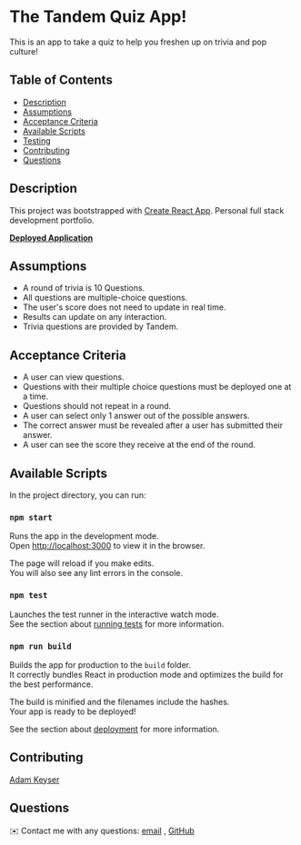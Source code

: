 # The Tandem Quiz App!
This is an app to take a quiz to help you freshen up on trivia and pop culture!

## Table of Contents
- [Description](#description)
- [Assumptions](#assumptions)
- [Acceptance Criteria](#acceptance-criteria)
- [Available Scripts](#available-scripts)
- [Testing](#testing)
- [Contributing](#contributing)
- [Questions](#questions)


## Description

This project was bootstrapped with [Create React App](https://github.com/facebook/create-react-app). Personal full stack development portfolio.

**[Deployed Application](https://)**
  
## Assumptions

* A round of trivia is 10 Questions.
* All questions are multiple-choice questions.
* The user's score does not need to update in real time.
* Results can update on any interaction.
* Trivia questions are provided by Tandem.

## Acceptance Criteria

* A user can view questions.
* Questions with their multiple choice questions must be deployed one at a time.
* Questions should not repeat in a round.
* A user can select only 1 answer out of the possible answers.
* The correct answer must be revealed after a user has submitted their answer.
* A user can see the score they receive at the end of the round.

## Available Scripts

In the project directory, you can run:

### `npm start`

Runs the app in the development mode.<br />
Open [http://localhost:3000](http://localhost:3000) to view it in the browser.

The page will reload if you make edits.<br />
You will also see any lint errors in the console.

### `npm test`

Launches the test runner in the interactive watch mode.<br />
See the section about [running tests](https://facebook.github.io/create-react-app/docs/running-tests) for more information.

### `npm run build`

Builds the app for production to the `build` folder.<br />
It correctly bundles React in production mode and optimizes the build for the best performance.

The build is minified and the filenames include the hashes.<br />
Your app is ready to be deployed!

See the section about [deployment](https://facebook.github.io/create-react-app/docs/deployment) for more information.


## Contributing
[Adam Keyser](https://github.com/adamkeyser45)

## Questions
✉️ Contact me with any questions: [email](mailto:adam.keyser45@gmail.com) , [GitHub](https://github.com/adamkeyser45)<br />